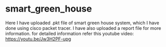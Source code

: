 # smart_green_house
Here I have uploaded .pkt file of smart green house system, which I have done  using cisco packet tracer.
I have also uploaded a report file for more information.
for detailed information refer this youtube video: https://youtu.be/Jw3H2PF-upg
